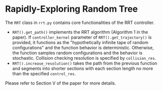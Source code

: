 # Rapidly-Exploring Random Tree

The `RRT` class in `rrt.py` contains core functionalities of the RRT controller. 

* `RRT().get_path()` implements the RRT algorithm (Algorithm 1 in the paper). If `controller_kernel` parameter of `RRT().get_trajectory()` is provided, it functions as the "hypothetically infinite tape of random configurations" and the function behavior is deterministic. Otherwise, the function samples random configurations and the behavior is stochastic. Collision checking resolution is specified by `collision_res`. 
* `RRT().increase_resolution()` takes the path from the previous function and segments into shorter sections with each section length no more than the specified `control_res`. 

Please refer to Section V of the paper for more details. 
